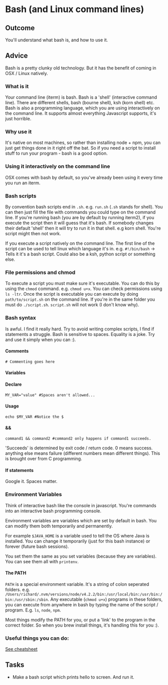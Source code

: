# Bash (and Linux command lines)

## Outcome

You'll understand what bash is, and how to use it.

## Advice

Bash is a pretty clunky old technology. But it has the benefit of coming in OSX / Linux natively.

### What is it

Your command line (iterm) is bash. Bash is a 'shell' (interactive command line). There are different shells, bash (bourne shell), ksh (korn shell) etc. Bash is also a programming language, which you are using interactively on the command line. It supports almost everything Javascript supports, it's just horrible.

### Why use it

It's native on most machines, so rather than installing node + npm, you can just get things done in it right off the bat. So if you need a script to install stuff to run your program - bash is a good option.

### Using it interactively on the command line

OSX comes with bash by default, so you've already been using it every time you run an iterm.

### Bash scripts

By convention bash scripts end in `.sh`. e.g. `run.sh` (`.sh` stands for shell). You can then just fill the file with commands you could type on the command line. If you're running bash (you are by default by running iterm2), if you execute the script then it will guess that it's bash. If somebody changes their default 'shell' then it will try to run it in that shell. e.g korn shell. You're script might then not work.

If you execute a script natively on the command line. The first line of the script can be used to tell linux which language it's in. e.g. `#!/bin/bash` -> Tells it it's a bash script. Could also be a ksh, python script or something else.

### File permissions and chmod

To execute a script you must make sure it's executable. You can do this by using the `chmod` command. e.g. `chmod u+x`. You can check permissions using `ls -ltr`. Once the script is executable you can execute by doing `path/to/script.sh` on the command line. If you're in the same folder you must do `./script.sh`. `script.sh` will not work (I don't know why).


### Bash syntax

Is awful. I find it really hard. Try to avoid writing complex scripts, I find if statements a struggle. Bash is sensitive to spaces. Equality is a joke. Try and use it simply when you can :).

#### Comments

`# Commenting goes here`

#### Variables

#### Declare

`MY_VAR="value" #Spaces aren't allowed...`

#### Usage

`echo $MY_VAR #Notice the $`

#### &&

`command1 && command2 #command2 only happens if command1 succeeds.`

'Succeeds' is determined by exit code / return code. 0 means success. anything else means failure (different numbers mean different things). This is brought over from C programming.

#### If statements

Google it. Spaces matter.

### Environment Variables

Think of interactive bash like the console in javascript. You're commands into an interactive bash programming console.

Environment variables are variables which are set by default in bash. You can modify them both temporarily and permanently.

For example `$JAVA_HOME` is a variable used to tell the OS where Java is installed. You can change it temporarily (just for this bash instance) or forever (future bash sessions).

You set them the same as you set variables (because they are variables). You can see them all with `printenv`.

#### The PATH

`PATH` is a special environment variable. It's a string of colon seperated folders. e.g. `/Users/richard/.nvm/versions/node/v4.2.2/bin:/usr/local/bin:/usr/bin:/bin:/usr/sbin:/sbin`. Any executable (`chmod u+x`) programs in these folders, you can execute from anywhere in bash by typing the name of the script / program. E.g. `ls`, `node`, `npm`.

Most things modify the PATH for you, or put a 'link' to the program in the correct folder. So when you brew install things, it's handling this for you :).

### Useful things you can do:

[See cheatsheet](../../resources/bash-cheat-sheet.md)

## Tasks

* Make a bash script which prints hello to screen. And run it.
